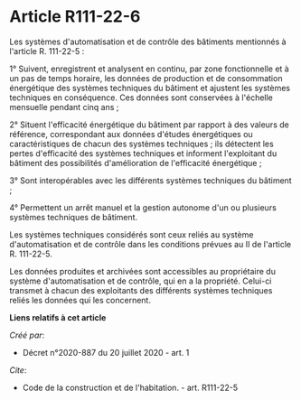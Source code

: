 # Article R111-22-6

Les systèmes d'automatisation et de contrôle des bâtiments mentionnés à l'article R. 111-22-5 : 

1° Suivent, enregistrent et analysent en continu, par zone fonctionnelle et à un pas de temps horaire, les données de
production et de consommation énergétique des systèmes techniques du bâtiment et ajustent les systèmes techniques en
conséquence. Ces données sont conservées à l'échelle mensuelle pendant cinq ans ; 

2° Situent l'efficacité énergétique du bâtiment par rapport à des valeurs de référence, correspondant aux données d'études
énergétiques ou caractéristiques de chacun des systèmes techniques ; ils détectent les pertes d'efficacité des systèmes
techniques et informent l'exploitant du bâtiment des possibilités d'amélioration de l'efficacité énergétique ; 

3° Sont interopérables avec les différents systèmes techniques du bâtiment ; 

4° Permettent un arrêt manuel et la gestion autonome d'un ou plusieurs systèmes techniques de bâtiment. 

Les systèmes techniques considérés sont ceux reliés au système d'automatisation et de contrôle dans les conditions prévues au
II de l'article R. 111-22-5. 

Les données produites et archivées sont accessibles au propriétaire du système d'automatisation et de contrôle, qui en a la
propriété. Celui-ci transmet à chacun des exploitants des différents systèmes techniques reliés les données qui les
concernent.

**Liens relatifs à cet article**

_Créé par_:

  - Décret n°2020-887 du 20 juillet 2020 - art. 1

_Cite_:

  - Code de la construction et de l'habitation. - art. R111-22-5
